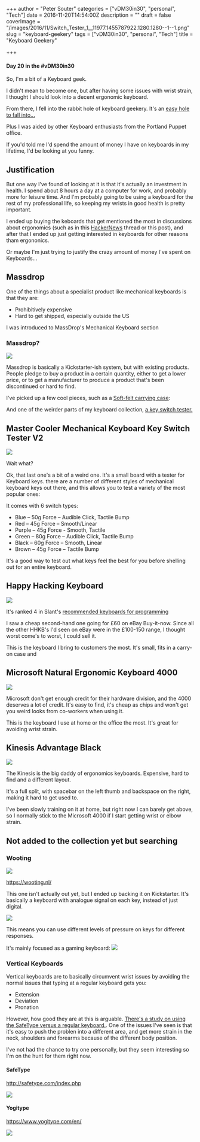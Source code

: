+++
author = "Peter Souter"
categories = ["vDM30in30", "personal", "Tech"]
date = 2016-11-20T14:54:00Z
description = ""
draft = false
coverImage = "/images/2016/11/Switch_Tester_1__11977.1455787922.1280.1280--1--1.png"
slug = "keyboard-geekery"
tags = ["vDM30in30", "personal", "Tech"]
title = "Keyboard Geekery"

+++

#### Day 20 in the #vDM30in30

So, I'm a bit of a Keyboard geek.

I didn't mean to become one, but after having some issues with wrist strain, I thought I should look into a decent ergonomic keyboard.

From there, I fell into the rabbit hole of keyboard geekery. It's an [easy hole to fall into...](http://www.gizmodo.co.uk/2015/02/i-cant-stop-buying-ridiculous-keyboards-and-i-dont-know-why/)

Plus I was aided by other Keyboard enthusiasts from the Portland Puppet office.

If you'd told me I'd spend the amount of money I have on keyboards in my lifetime, I'd be looking at you funny.

## Justification

But one way I've found of looking at it is that it's actually an investment in health. I spend about 8 hours a day at a computer for work, and probably more for leisure time. And I'm probably going to be using a keyboard for the rest of my professional life, so keeping my wrists in good health is pretty important.

I ended up buying the keboards that get mentioned the most in discussions about ergonomics (such as in this [HackerNews](https://news.ycombinator.com/item?id=3265155) thread or this post), and after that I ended up just getting interested in keyboards for other reasons tham ergononics.

Or maybe I'm just trying to justify the crazy amount of money I've spent on Keyboards...

## Massdrop

One of the things about a specialist product like mechanical keyboards is that they are:

* Prohibitively expensive
* Hard to get shipped, especially outside the US

I was introduced to MassDrop's Mechanical Keyboard section

### Massdrop?

![](/images/2016/11/Screenshot-2016-11-27-14.00.33.png)

Massdrop is basically a Kickstarter-ish system, but with existing products. People pledge to buy a product in a certain quantity, either to get a lower price, or to get a manufacturer to produce a product that's been discontinued or hard to find.

I've picked up a few cool pieces, such as a [Soft-felt carrying case](https://www.massdrop.com/buy/soft-felt-keyboard-carrying-case):



And one of the weirder parts of my keyboard collection, [a key switch tester.](https://www.massdrop.com/buy/cooler-master-switch-testerv2)

## Master Cooler Mechanical Keyboard Key Switch Tester V2

![](/images/2016/11/Switch_Tester_1__11977.1455787922.1280.1280--1-.png)

Wait what?

Ok, that last one's a bit of a weird one. It's a small board with a tester for Keyboard keys. there are a number of different styles of mechanical keyboard keys out there, and this allows you to test a variety of the most popular ones:

It comes with 6 switch types:

* Blue – 50g Force – Audible Click, Tactile Bump
* Red – 45g Force – Smooth/Linear
* Purple – 45g Force - Smooth, Tactile
* Green – 80g Force – Audible Click, Tactile Bump
* Black – 60g Force – Smooth, Linear
* Brown – 45g Force – Tactile Bump

It's a good way to test out what keys feel the best for you before shelling out for an entire keyboard.

## Happy Hacking Keyboard

![](/images/2016/11/41NX93T7DZL.jpg)

It's ranked 4 in Slant's [recommended keyboards for programming](https://www.slant.co/topics/1150/~keyboard-for-programming)

I saw a cheap second-hand one going for £60 on eBay Buy-it-now. Since all the other HHKB's I'd seen on eBay were in the £100-150 range, I thought worst come's to worst, I could sell it.

This is the keyboard I bring to customers the most. It's small, fits in a carry-on case and

## Microsoft Natural Ergonomic Keyboard 4000

![](/images/2016/11/a461dad3-3d63-4d93-9b2a-e4f334fcedf5.jpg)

Microsoft don't get enough credit for their hardware division, and the 4000 deserves a lot of credit. It's easy to find, it's cheap as chips and won't get you weird looks from co-workers when using it.

This is the keyboard I use at home or the office the most. It's great for avoiding wrist strain.

## Kinesis Advantage Black

![](/images/2016/11/advantage-black.jpg)

The Kinesis is the big daddy of ergonomics keyboards. Expensive, hard to find and a different layout.

It's a full split, with spacebar on the left thumb and backspace on the right, making it hard to get used to.

I've been slowly training on it at home, but right now I can barely get above, so I normally stick to the Microsoft 4000 if I start getting wrist or elbow strain.

## Not added to the collection yet but searching

### Wooting

![](/images/2016/11/5961f37ea44addc4d4c5938a8c543369_original.jpg)

https://wooting.nl/

This one isn't actually out yet, but I ended up backing it on Kickstarter. It's basically a keyboard with analogue signal on each key, instead of just digital.

![](/images/2016/11/a23c69d7ebf1e2c9adde405b9e62428b_original.gif)

This means you can use different levels of pressure on keys for different responses.

It's mainly focused as a gaming keyboard:
![](/images/2016/11/a806340a2986bb08f7084112d1c0cac3_original.gif)

### Vertical Keyboards

Vertical keyboards are to basically circumvent wrist issues by avoiding the normal issues that typing at a regular keyboard gets you:

* Extension
* Deviation
* Pronation

However, how good they are at this is arguable. [There's a study on using the SafeType versus a regular keyboard.](http://ergo.human.cornell.edu/pub/hfpresentations/vkhfes99.pdf).
One of the issues I've seen is that it's easy to push the problen into a different area, and get more strain in the neck, shoulders and forearms because of the different body position.

I've not had the chance to try one personally, but they seem interesting so I'm on the hunt for them right now.

#### SafeType

http://safetype.com/index.php

![](/images/2016/11/47086e1099ce1ccae4cb4b904a4aaee1.jpg)

#### Yogitype

https://www.yogitype.com/en/

![](/images/2016/11/658-634184159711255000-1514609478.jpg)
